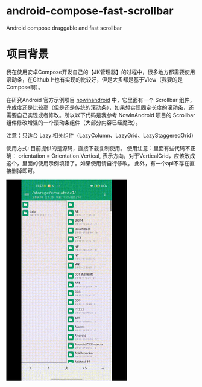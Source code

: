# android-compose-fast-scrollbar
Android compose draggable and fast scrollbar

# 项目背景
我在使用安卓Compose开发自己的【JK管理器】的过程中，很多地方都需要使用滚动条，在Github上也有实现的比较好，但是大多都是基于View（我要的是Compose啊）。

在研究Android 官方示例项目 [nowinandroid](https://github.com/android/nowinandroid) 中，它里面有一个 Scrollbar 组件，完成度还是比较高（但是还是传统的滚动条），如果想实现固定长度的滚动条，还需要自己实现或者修改。所以以下代码是我参考 NowInAndroid 项目的 Scrollbar 组件修改增强的一个滚动条组件（大部分内容已经魔改）。

注意：只适合 Lazy 相关组件（LazyColumn、LazyGrid、LazyStaggeredGrid）

使用方式: 目前提供的是源码，直接下载复制使用。
使用注意：里面有些代码不正确：
orientation = Orientation.Vertical, 表示方向，对于VerticalGrid，应该改成这个，里面的使用示例填错了。如果使用请自行修改。
此外，有一个api不存在直接删掉即可。


<img src="scrollbar/_readme/ScrollbarVideo.gif" width="320" alt="Jetnews sample demo">


